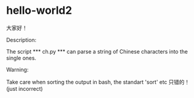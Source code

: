 # hello-world2
大家好！

Description:

The script *** ch.py *** can parse a string of Chinese characters into the single ones.

Warning:

Take care when sorting the output in bash, the standart 'sort' etc 只错的！ (just incorrect)
